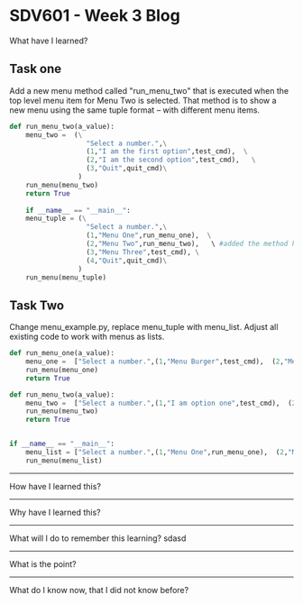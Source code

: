 # SDV601 - Week 3 Blog

What have I learned?

## Task one

Add a new menu method called "run_menu_two" that is executed when the top level menu item for Menu Two is selected. That method is to show a new menu using the same tuple format – with different menu items.

```python
def run_menu_two(a_value):
    menu_two =  (\
                   "Select a number.",\
                   (1,"I am the first option",test_cmd),  \
                   (2,"I am the second option",test_cmd),   \
                   (3,"Quit",quit_cmd)\
                 )
    run_menu(menu_two)
    return True
    
    if __name__ == "__main__":
    menu_tuple = (\
                   "Select a number.",\
                   (1,"Menu One",run_menu_one),  \
                   (2,"Menu Two",run_menu_two),   \ #added the method here
                   (3,"Menu Three",test_cmd), \
                   (4,"Quit",quit_cmd)\
                 )
    run_menu(menu_tuple)
```

## Task Two

Change menu_example.py, replace menu_tuple with menu_list. Adjust all existing code to work with menus as lists.

```python
def run_menu_one(a_value):
    menu_one =  ["Select a number.",(1,"Menu Burger",test_cmd),  (2,"Menu Chips",test_cmd),   (3,"Quit",quit_cmd)] #Changed to list
    run_menu(menu_one)
    return True

def run_menu_two(a_value):
    menu_two =  ["Select a number.",(1,"I am option one",test_cmd),  (2,"I am option two",test_cmd),   (3,"Quit",quit_cmd)] #Changed to list
    run_menu(menu_two)
    return True


if __name__ == "__main__":
    menu_list = ["Select a number.",(1,"Menu One",run_menu_one),  (2,"Menu Two",run_menu_two),   (3,"Menu Three",test_cmd), (4,"Quit",quit_cmd)] #Changed to list
    run_menu(menu_list)
```



------

How have I learned this?


------

Why have I learned this?


------

What will I do to remember this learning?
sdasd

------

What is the point?

------

What do I know now, that I did not know before?
